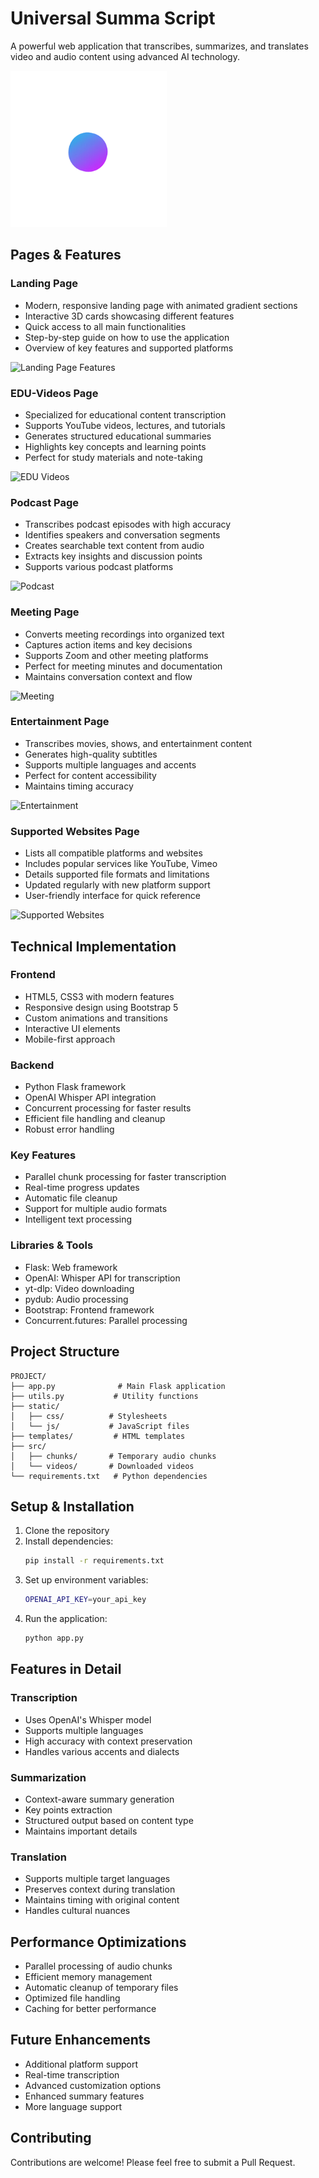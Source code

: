 # Universal Summa Script

A powerful web application that transcribes, summarizes, and translates video and audio content using advanced AI technology.

![Landing Page](https://raw.githubusercontent.com/ka312/Universal-Summa-Script/refs/heads/main/images/Red%20and%20Black%20Minimal%20Circular%20Medical%20Pharmacy%20Logo%20(1).png)

## Pages & Features

### Landing Page
- Modern, responsive landing page with animated gradient sections
- Interactive 3D cards showcasing different features
- Quick access to all main functionalities
- Step-by-step guide on how to use the application
- Overview of key features and supported platforms

![Landing Page Features](placeholder_landing_features.jpg)

### EDU-Videos Page
- Specialized for educational content transcription
- Supports YouTube videos, lectures, and tutorials
- Generates structured educational summaries
- Highlights key concepts and learning points
- Perfect for study materials and note-taking

![EDU Videos](placeholder_edu.jpg)

### Podcast Page
- Transcribes podcast episodes with high accuracy
- Identifies speakers and conversation segments
- Creates searchable text content from audio
- Extracts key insights and discussion points
- Supports various podcast platforms

![Podcast](placeholder_podcast.jpg)

### Meeting Page
- Converts meeting recordings into organized text
- Captures action items and key decisions
- Supports Zoom and other meeting platforms
- Perfect for meeting minutes and documentation
- Maintains conversation context and flow

![Meeting](placeholder_meeting.jpg)

### Entertainment Page
- Transcribes movies, shows, and entertainment content
- Generates high-quality subtitles
- Supports multiple languages and accents
- Perfect for content accessibility
- Maintains timing accuracy

![Entertainment](placeholder_entertainment.jpg)

### Supported Websites Page
- Lists all compatible platforms and websites
- Includes popular services like YouTube, Vimeo
- Details supported file formats and limitations
- Updated regularly with new platform support
- User-friendly interface for quick reference

![Supported Websites](placeholder_supported.jpg)

## Technical Implementation

### Frontend
- HTML5, CSS3 with modern features
- Responsive design using Bootstrap 5
- Custom animations and transitions
- Interactive UI elements
- Mobile-first approach

### Backend
- Python Flask framework
- OpenAI Whisper API integration
- Concurrent processing for faster results
- Efficient file handling and cleanup
- Robust error handling

### Key Features
- Parallel chunk processing for faster transcription
- Real-time progress updates
- Automatic file cleanup
- Support for multiple audio formats
- Intelligent text processing

### Libraries & Tools
- Flask: Web framework
- OpenAI: Whisper API for transcription
- yt-dlp: Video downloading
- pydub: Audio processing
- Bootstrap: Frontend framework
- Concurrent.futures: Parallel processing

## Project Structure
```
PROJECT/
├── app.py              # Main Flask application
├── utils.py           # Utility functions
├── static/
│   ├── css/          # Stylesheets
│   └── js/           # JavaScript files
├── templates/         # HTML templates
├── src/
│   ├── chunks/       # Temporary audio chunks
│   └── videos/       # Downloaded videos
└── requirements.txt   # Python dependencies
```

## Setup & Installation

1. Clone the repository
2. Install dependencies:
   ```bash
   pip install -r requirements.txt
   ```
3. Set up environment variables:
   ```bash
   OPENAI_API_KEY=your_api_key
   ```
4. Run the application:
   ```bash
   python app.py
   ```

## Features in Detail

### Transcription
- Uses OpenAI's Whisper model
- Supports multiple languages
- High accuracy with context preservation
- Handles various accents and dialects

### Summarization
- Context-aware summary generation
- Key points extraction
- Structured output based on content type
- Maintains important details

### Translation
- Supports multiple target languages
- Preserves context during translation
- Maintains timing with original content
- Handles cultural nuances

## Performance Optimizations

- Parallel processing of audio chunks
- Efficient memory management
- Automatic cleanup of temporary files
- Optimized file handling
- Caching for better performance

## Future Enhancements

- Additional platform support
- Real-time transcription
- Advanced customization options
- Enhanced summary features
- More language support

## Contributing

Contributions are welcome! Please feel free to submit a Pull Request.

